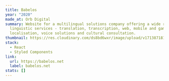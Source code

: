 ```yaml
---
title: Babelos
year: "2020"
made_at: Orb Digital
summary: Website for a multilingual solutions company offering a wide range of
  linguistic services - translation, transcription, web, mobile and game
  localisation, voice solutions and cultural consultation.
thumbnail: https://res.cloudinary.com/ds8bd6wxr/image/upload/v1713871814/my-portfolio/Screenshot_2024-04-23_at_12.29.35_riykcc.png
stack:
  - React
  - Styled Components
link:
  url: https://babelos.net
  label: babelos.net
stats: []
---
```

